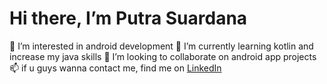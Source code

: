 # Hi there, I’m **Putra Suardana**
👀 I’m interested in android development
🌱 I’m currently learning kotlin and increase my java skills
💞️ I’m looking to collaborate on android app projects
📫 if u guys wanna contact me, find me on [LinkedIn](https://www.linkedin.com/in/putra-suardana-955a0a217/)
